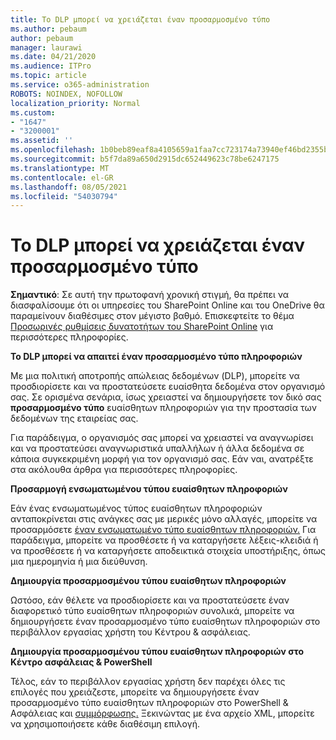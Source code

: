 ```yaml
---
title: Το DLP μπορεί να χρειάζεται έναν προσαρμοσμένο τύπο
ms.author: pebaum
author: pebaum
manager: laurawi
ms.date: 04/21/2020
ms.audience: ITPro
ms.topic: article
ms.service: o365-administration
ROBOTS: NOINDEX, NOFOLLOW
localization_priority: Normal
ms.custom:
- "1647"
- "3200001"
ms.assetid: ''
ms.openlocfilehash: 1b0beb89eaf8a4105659a1faa7cc723174a73940ef46bd2355bdddfee7b94adb
ms.sourcegitcommit: b5f7da89a650d2915dc652449623c78be6247175
ms.translationtype: MT
ms.contentlocale: el-GR
ms.lasthandoff: 08/05/2021
ms.locfileid: "54030794"
---
```

# <a name="dlp-might-need-a-custom-type"></a>Το DLP μπορεί να χρειάζεται έναν προσαρμοσμένο τύπο

**Σημαντικό**: Σε αυτή την πρωτοφανή χρονική στιγμή, θα πρέπει να διασφαλίσουμε ότι οι υπηρεσίες του SharePoint Online και του OneDrive θα παραμείνουν διαθέσιμες στον μέγιστο βαθμό. Επισκεφτείτε το θέμα [Προσωρινές ρυθμίσεις δυνατοτήτων του SharePoint Online](https://aka.ms/ODSPAdjustments) για περισσότερες πληροφορίες.

**Το DLP μπορεί να απαιτεί έναν προσαρμοσμένο τύπο πληροφοριών**

Με μια πολιτική αποτροπής απώλειας δεδομένων (DLP), μπορείτε να προσδιορίσετε και να προστατεύσετε ευαίσθητα δεδομένα στον οργανισμό σας. Σε ορισμένα σενάρια, ίσως χρειαστεί να δημιουργήσετε τον δικό σας **προσαρμοσμένο τύπο** ευαίσθητων πληροφοριών για την προστασία των δεδομένων της εταιρείας σας.

Για παράδειγμα, ο οργανισμός σας μπορεί να χρειαστεί να αναγνωρίσει και να προστατεύσει αναγνωριστικά υπαλλήλων ή άλλα δεδομένα σε κάποια συγκεκριμένη μορφή για τον οργανισμό σας. Εάν ναι, ανατρέξτε στα ακόλουθα άρθρα για περισσότερες πληροφορίες.
  
 **Προσαρμογή ενσωματωμένου τύπου ευαίσθητων πληροφοριών**
  
Εάν ένας ενσωματωμένος τύπος ευαίσθητων πληροφοριών ανταποκρίνεται στις ανάγκες σας με μερικές μόνο αλλαγές, μπορείτε να προσαρμόσετε [έναν ενσωματωμένο τύπο ευαίσθητων πληροφοριών.](https://docs.microsoft.com/microsoft-365/compliance/customize-a-built-in-sensitive-information-type) Για παράδειγμα, μπορείτε να προσθέσετε ή να καταργήσετε λέξεις-κλειδιά ή να προσθέσετε ή να καταργήσετε αποδεικτικά στοιχεία υποστήριξης, όπως μια ημερομηνία ή μια διεύθυνση.
  
 **Δημιουργία προσαρμοσμένου τύπου ευαίσθητων πληροφοριών**
  
Ωστόσο, εάν θέλετε να προσδιορίσετε και να προστατεύσετε [](https://docs.microsoft.com/microsoft-365/compliance/create-a-custom-sensitive-information-type) έναν διαφορετικό τύπο ευαίσθητων πληροφοριών συνολικά, μπορείτε να δημιουργήσετε έναν προσαρμοσμένο τύπο ευαίσθητων πληροφοριών στο περιβάλλον εργασίας χρήστη του Κέντρου & ασφάλειας.
  
**Δημιουργία προσαρμοσμένου τύπου ευαίσθητων πληροφοριών στο Κέντρο ασφάλειας & PowerShell**

Τέλος, εάν το περιβάλλον εργασίας χρήστη δεν παρέχει όλες τις επιλογές που χρειάζεστε, μπορείτε να δημιουργήσετε έναν προσαρμοσμένο τύπο ευαίσθητων πληροφοριών στο PowerShell & Ασφάλειας και [συμμόρφωσης.](https://docs.microsoft.com/microsoft-365/compliance/create-a-custom-sensitive-information-type-in-scc-powershell) Ξεκινώντας με ένα αρχείο XML, μπορείτε να χρησιμοποιήσετε κάθε διαθέσιμη επιλογή.
